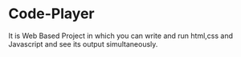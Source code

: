 # Code-Player
It is Web Based Project in which you can write and run html,css and Javascript and see its output simultaneously.
